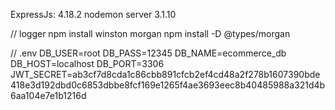 ExpressJs: 4.18.2
nodemon server 3.1.10

// logger
npm install winston morgan
npm install -D @types/morgan


// .env
DB_USER=root
DB_PASS=12345
DB_NAME=ecommerce_db
DB_HOST=localhost
DB_PORT=3306
JWT_SECRET=ab3cf7d8cda1c86cbb891cfcb2ef4cd48a2f278b1607390bde418e3d192dbd0c6853dbbe8fcf169e1265f4ae3693eec8b40485988a321d4b6aa104e7e1b1216d  